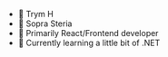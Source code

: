 - 👋 Trym H
- 💼 Sopra Steria
- 🌻 Primarily React/Frontend developer
- 🌱 Currently learning a little bit of .NET

<!---
H-Trym/H-Trym is a ✨ special ✨ repository because its `README.md` (this file) appears on your GitHub profile.
You can click the Preview link to take a look at your changes.
--->
